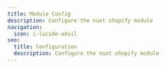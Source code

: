```yaml
---
title: Module Config
description: Configure the nuxt shopify module
navigation:
  icon: i-lucide-anvil
seo:
  title: Configuration
  description: Configure the nuxt shopify module
---
```



